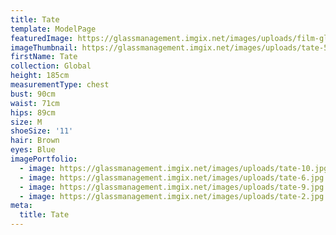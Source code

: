 ```yaml
---
title: Tate
template: ModelPage
featuredImage: https://glassmanagement.imgix.net/images/uploads/film-global-banner.jpeg
imageThumbnail: https://glassmanagement.imgix.net/images/uploads/tate-5.jpg
firstName: Tate
collection: Global
height: 185cm
measurementType: chest
bust: 90cm
waist: 71cm
hips: 89cm
size: M
shoeSize: '11'
hair: Brown
eyes: Blue
imagePortfolio:
  - image: https://glassmanagement.imgix.net/images/uploads/tate-10.jpg
  - image: https://glassmanagement.imgix.net/images/uploads/tate-6.jpg
  - image: https://glassmanagement.imgix.net/images/uploads/tate-9.jpg
  - image: https://glassmanagement.imgix.net/images/uploads/tate-2.jpg
meta:
  title: Tate
---
```


